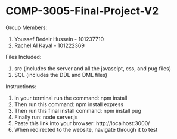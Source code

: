 # COMP-3005-Final-Project-V2

Group Members:
  1. Youssef Bedeir Hussein - 101237710
  2. Rachel Al Kayal - 101222369

Files Included:
  1. src (includes the server and all the javascipt, css, and pug files)
  2. SQL (includes the DDL and DML files)

 Instructions:
   1. In your terminal run the command: npm install
   2. Then run this command: npm install express
   3. Then run this final install command: npm install pug
   4. Finally run: node server.js
   5. Paste this link into your browser: http://localhost:3000/
   6. When redirected to the website, navigate through it to test
